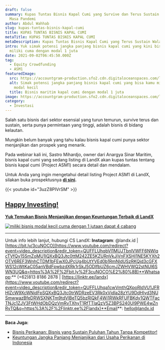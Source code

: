 ```yaml
---
draft: false
summary: Kupas Tuntas Bisnis Kapal Cumi yang Survive dan Terus Sustain di Tengah
  Masa Pandemi
author: Abdul Wahhab
slug: kupas-tuntas-bisnis-kapal-cumi
title: KUPAS TUNTAS BISNIS KAPAL CUMI
metaTitle: KUPAS TUNTAS BISNIS KAPAL CUMI
metaDescription: Kupas Tuntas Bisnis Kapal Cumi yang Terus Sustain Walaupun Dihadang Pandemi
intro: Yuk simak potensi jangka panjang bisnis kapal cumi yang kini bisa kamu
  miliki cuma dengan modal 1 juta
date: 2021-09-02T06:45:50.000Z
tag:
  - Equity Crowdfunding
  - ASM1
featuredImage:
  src: https://accountgram-production.sfo2.cdn.digitaloceanspaces.com/landx_ghost/2021/09/IMG-20210902-WA0000.jpg
  alt: Simak potensi jangka panjang bisnis kapal cumi yang bisa kamu miliki dengan
    modal kecil
  title: Bisnis maritim kapal cumi dengan modal 1 juta
image: https://accountgram-production.sfo2.cdn.digitaloceanspaces.com/landx_ghost/2021/09/IMG-20210902-WA0000.jpg
category:
  - Investasi
---
```

Salah satu bisnis dari sektor esensial yang turun temurun, survive terus dan sustain, serta punya permintaan yang tinggi, adalah bisnis di bidang kelautan.

Mungkin belum banyak yang tahu kalau bisnis kapal cumi punya sektor menjanjikan dan prospek yang menarik.

Pada webinar kali ini, Sastro Mihardjo, owner dari Anargya Sinar Maritim, bisnis kapal cumi yang sedang listing di LandX akan kupas tuntas tentang bisnis kapal cumi (Project ASM1) secara detail dan mendalam.

Untuk Anda yang ingin mengetahui detail listing Project ASM1 di LandX, silakan buka prospektusnya **[di sini](https://landx.id/prospektus/ASM1.pdf).**

{{< youtube id="3uzZ8PIVrSM" >}}

## [Happy Investing!](https://landx.id/project/?utm_source=Blog&utm_medium=organic+keyword&utm_campaign=blog&utm_id=Blog)

[](https://landx.id/project/?utm_source=Blog&utm_medium=organic+keyword&utm_campaign=blog&utm_id=Blog)**[Yuk Temukan Bisnis Menjanjikan dengan Keuntungan Terbaik di LandX](https://landx.id/project/?utm_source=Blog&utm_medium=organic+keyword&utm_campaign=blog&utm_id=Blog)**

[![miliki bisnis modal kecil cuma dengan 1 jutaan dapat 4 cabang ](https://accountgram-production.sfo2.cdn.digitaloceanspaces.com/landx_ghost/2021/11/jadi-owner-bisnis-hanya-1-jutaan-dengan-cuan-yang-sangat-menjanjikan.png)](https://landx.id/project/?utm_source=Blog&utm_medium=organic+keyword&utm_campaign=blog&utm_id=Blog)

- - -

Untuk info lebih lanjut, hubungi CS LandX: **Instagram**: @landx.id | [https://bit.ly/3cuNOCO​](https://www.youtube.com/redirect?event=video_description&redir_token=QUFFLUhqbVl1MUJTbnlVWFF6NWlqcTVfQy15SmZoMU1lQXxBQ3Jtc0ttM242ZE5KZURnVkJjVnFXSHI1NE5KYXh2OTV6REF3WnhCTDM1bFEwX0JPcUg4bUtYVEd0b1RmNldUSzRKQjd3cGFXWS12cWtKaC05anVBdFpwbzdXRk1rSkJ5ODlfbUZ6cmJZWHVWQ2stNUl6SWN3UQ&q=https%3A%2F%2Fbit.ly%2F3cuNOCO%E2%80%8B)**Whatsapp:** (+62)813 8186 2878 | [https://linktr.ee/landx](https://www.youtube.com/redirect?event=video_description&redir_token=QUFFLUhqa1cwVmthQXpoRldVU1JFRHlZcW9XcWNidFpSQXxBQ3Jtc0trWDRzeEV3Rk0xVjdla28zYU9DdHIyd3NUSmwwazBfeDRWSXNKTm9tdVlBeTQ5bzRlQkF4Wi1RWkRFUFBKdy1QWTFacTNJc1ZJV3FtWHdObDQzVmRvTXhyT1RfTTlaQzV5Z3BPS240Ul9PWE4wZnRyTQ&q=https%3A%2F%2Flinktr.ee%2Flandx)**Email**: hello@landx.id

- - -

**Baca Juga:**

* [Bisnis Perikanan: Bisnis yang Sustain Puluhan Tahun Tanpa Kompetitor!](https://landx.id/blog/bisnis-perikanan-menguntungkan-selama-pandemi/)
* [Keuntungan Jangka Panjang Menjanjikan dari Usaha Perikanan di Indonesia](https://landx.id/blog/bisnis-perikanan-tangkap-di-indonesia/)
